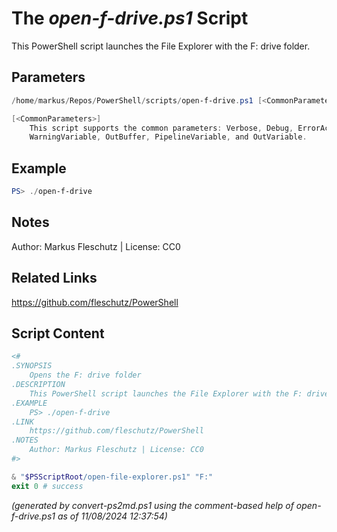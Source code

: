The *open-f-drive.ps1* Script
===========================

This PowerShell script launches the File Explorer with the F: drive folder.

Parameters
----------
```powershell
/home/markus/Repos/PowerShell/scripts/open-f-drive.ps1 [<CommonParameters>]

[<CommonParameters>]
    This script supports the common parameters: Verbose, Debug, ErrorAction, ErrorVariable, WarningAction, 
    WarningVariable, OutBuffer, PipelineVariable, and OutVariable.
```

Example
-------
```powershell
PS> ./open-f-drive

```

Notes
-----
Author: Markus Fleschutz | License: CC0

Related Links
-------------
https://github.com/fleschutz/PowerShell

Script Content
--------------
```powershell
<#
.SYNOPSIS
	Opens the F: drive folder
.DESCRIPTION
	This PowerShell script launches the File Explorer with the F: drive folder.
.EXAMPLE
	PS> ./open-f-drive
.LINK
	https://github.com/fleschutz/PowerShell
.NOTES
	Author: Markus Fleschutz | License: CC0
#>

& "$PSScriptRoot/open-file-explorer.ps1" "F:"
exit 0 # success
```

*(generated by convert-ps2md.ps1 using the comment-based help of open-f-drive.ps1 as of 11/08/2024 12:37:54)*
